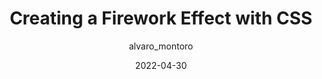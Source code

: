 ---
author: alvaro_montoro
date: 2022-04-30
permalink: false
publisher: thepracticaldev
tags:
  - css
  - effects
target_url: https://dev.to/alvaromontoro/creating-a-firework-effect-with-css-njg
title: Creating a Firework Effect with CSS
---